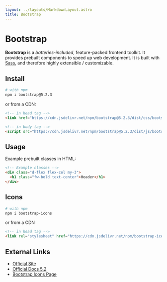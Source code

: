 ```yaml
---
layout: ../layouts/MarkdownLayout.astro
title: Bootstrap
---
```


# Bootstrap
**Bootstrap** is a *batteries-included*, feature-packed frontend toolkit. It 
provides prebuilt components to speed up web development. It is built with 
[Sass](../sass), and therefore highly extensible / customizable.

## Install
```bash
# with npm
npm i bootstrap@5.2.3
```
or from a CDN:
```html
<!-- in head tag -->
<link href="https://cdn.jsdelivr.net/npm/bootstrap@5.2.3/dist/css/bootstrap.min.css" rel="stylesheet" integrity="sha384-rbsA2VBKQhggwzxH7pPCaAqO46MgnOM80zW1RWuH61DGLwZJEdK2Kadq2F9CUG65" crossorigin="anonymous">

<!-- in body tag -->
<script src="https://cdn.jsdelivr.net/npm/bootstrap@5.2.3/dist/js/bootstrap.bundle.min.js" integrity="sha384-kenU1KFdBIe4zVF0s0G1M5b4hcpxyD9F7jL+jjXkk+Q2h455rYXK/7HAuoJl+0I4" crossorigin="anonymous"></script>
```

## Usage
Example prebuilt classes in HTML:
```html
<!-- Example classes -->
<div class="d-flex flex-col my-3">
  <h1 class="fw-bold text-center">Header</h1>
</div>
```

## Icons
```bash
# with npm
npm i bootstrap-icons
```
or from a CDN
```html
<!-- in head tag -->
<link rel="stylesheet" href="https://cdn.jsdelivr.net/npm/bootstrap-icons@1.10.2/font/bootstrap-icons.css">
```

## External Links
- [Official Site](https://getbootstrap.com/)
- [Official Docs 5.2](https://getbootstrap.com/docs/5.2/getting-started/introduction/)
- [Bootstrap Icons Page](https://icons.getbootstrap.com/)
